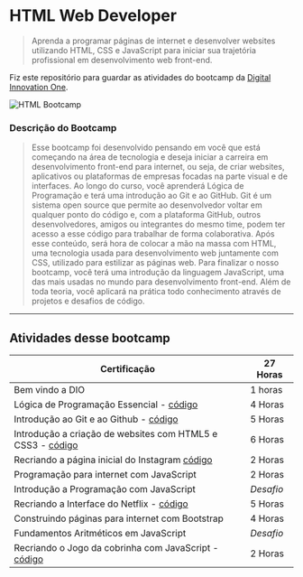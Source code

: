 # HTML Web Developer

> Aprenda a programar páginas de internet e desenvolver websites utilizando HTML, CSS e JavaScript para iniciar sua trajetória profissional em desenvolvimento web front-end.

Fiz este repositório para guardar as atividades do bootcamp da [Digital Innovation One](https://digitalinnovation.one/bootcamps/html-web-developer).

![HTML Bootcamp](https://hermes.digitalinnovation.one/tracks/cover/4992be90-66d8-4802-b544-4a66cd83ec6c.png)

### Descrição do Bootcamp

> Esse bootcamp foi desenvolvido pensando em você que está começando na área de tecnologia e deseja iniciar a carreira em desenvolvimento front-end para internet, ou seja, de criar websites, aplicativos ou plataformas de empresas focadas na parte visual e de interfaces. Ao longo do curso, você aprenderá Lógica de Programação e terá uma introdução ao Git e ao GitHub. Git é um sistema open source que permite ao desenvolvedor voltar em qualquer ponto do código e, com a plataforma GitHub, outros desenvolvedores, amigos ou integrantes do mesmo time, podem ter acesso a esse código para trabalhar de forma colaborativa. Após esse conteúdo, será hora de colocar a mão na massa com HTML, uma tecnologia usada para desenvolvimento web juntamente com CSS, utilizado para estilizar as páginas web. Para finalizar o nosso bootcamp, você terá uma introdução da linguagem JavaScript, uma das mais usadas no mundo para desenvolvimento front-end. Além de toda teoria, você aplicará na prática todo conhecimento através de projetos e desafios de código.

---

## Atividades desse bootcamp

| Certificação                                      | 27 Horas |
|---------------------------------------------------|----------|
| Bem vindo a DIO                                   | 1 horas  |
| Lógica de Programação Essencial - [código](https://github.com/Darlley/Frontend/tree/master/Digital-Innovation-One/bootcamp-HTMLWebDeveloper/01-LogidaDeProgramacao)                   | 4 Horas  |
| Introdução ao Git e ao Github - [código](https://github.com/Darlley/Frontend/tree/master/Digital-Innovation-One/bootcamp-HTMLWebDeveloper/02-IntroducaoGitGithub)                     | 5 Horas  |
| Introdução a criação de websites com HTML5 e CSS3 - [código](https://github.com/Darlley/Frontend/tree/master/Digital-Innovation-One/bootcamp-HTMLWebDeveloper/03-CriacaoDeWebsites) | 6 Horas  |
| Recriando a página inicial do Instagram [código](https://github.com/Darlley/Frontend/tree/master/Digital-Innovation-One/bootcamp-HTMLWebDeveloper/04-RecriandoInstagram)           | 2 Horas  |
| Programação para internet com JavaScript          | 2 Horas  |
| Introdução a Programação com JavaScript           | *Desafio*  |
| Recriando a Interface do Netflix - [código](https://github.com/Darlley/Frontend/blob/master/Digital-Innovation-One/bootcamp-HTMLWebDeveloper/06-RecriandoNetflix/README.md)                  | 5 Horas  |
| Construindo páginas para internet com Bootstrap   | 4 Horas  |
| Fundamentos Aritméticos em JavaScript             | *Desafio*  |
| Recriando o Jogo da cobrinha com JavaScript - [código](https://github.com/Darlley/Frontend/tree/master/Digital-Innovation-One/bootcamp-HTMLWebDeveloper/07-JogoJavascript)       | 2 Horas  |
